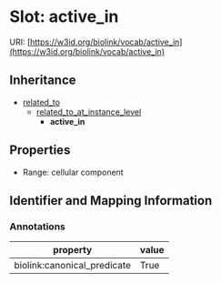 # Slot: active_in

URI: [https://w3id.org/biolink/vocab/active_in](https://w3id.org/biolink/vocab/active_in)




## Inheritance

* [related_to](related_to.md)
    * [related_to_at_instance_level](related_to_at_instance_level.md)
        * **active_in**



## Properties

 * Range: cellular component



## Identifier and Mapping Information





### Annotations

| property | value |
| --- | --- |
| biolink:canonical_predicate | True |


